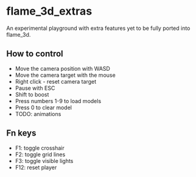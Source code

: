 # flame_3d_extras

An experimental playground with extra features yet to be fully ported into flame_3d.

## How to control

* Move the camera position with WASD 
* Move the camera target with the mouse
* Right click - reset camera target
* Pause with ESC
* Shift to boost
* Press numbers 1-9 to load models
* Press 0 to clear model
* TODO: animations

## Fn keys

* F1: toggle crosshair
* F2: toggle grid lines
* F3: toggle visible lights
* F12: reset player